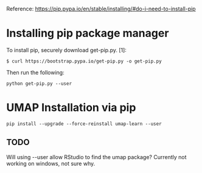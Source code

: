 Reference: https://pip.pypa.io/en/stable/installing/#do-i-need-to-install-pip

# Installing pip package manager

To install pip, securely download get-pip.py. [1]:

`$ curl https://bootstrap.pypa.io/get-pip.py -o get-pip.py`

Then run the following:

`python get-pip.py --user`

# UMAP Installation via pip 

```
pip install --upgrade --force-reinstall umap-learn --user
```

## TODO
Will using --user allow RStudio to find the umap package? Currently not working on windows, not sure why.